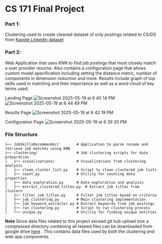 # CS 171 Final Project 


### Part 1:
Clustering used to create cleaned dataset of only postings related to CS/DS from [Kaggle LinkedIn dataset](https://www.kaggle.com/datasets/arshkon/linkedin-job-postings) 

### Part 2: 
Web Application that uses KNN to find job postings that most closely match a user provider resume.
Also contains a configuration page that allows custom model specification including setting the distance metric, number
of components in dimension reduction and more. 
Results include graph of top skills used in matching and their importance as well as a word cloud of key terms used. 

Landing Page
![Screenshot 2025-05-19 at 6 40 14 PM](https://github.com/user-attachments/assets/6286ae03-9bb0-4f97-bb12-993b7b41d0d3)
![Screenshot 2025-05-19 at 6 44 49 PM](https://github.com/user-attachments/assets/520f3afc-8416-41c2-8ce5-66bda95ed072)

Results Page
![Screenshot 2025-05-19 at 6 42 19 PM](https://github.com/user-attachments/assets/7e721407-5bac-432b-a2d7-00aa5dbbcbb6)

Configuration Page
![Screenshot 2025-05-19 at 6 39 20 PM](https://github.com/user-attachments/assets/fd4d126d-4ed4-4b62-aab7-2b8e50b59d64)

### File Structure 

```
├── JobSkillsRecommender/        # Application to parse resume and retrieve job matches using KNN
├── clustering/                  # Job clustering scripts for data preparation
│   ├── visualizations/          # Visualizations from clustering analysis
│   ├── clean_cluster_list.py    # Script to clean clustered job lists
│   ├── count.py                 # Utility for counting data properties
│   ├── data_exploration.py      # Data exploration and analysis
│   ├── extract_clustered_titles.py  # Extract job titles from clusters
│   ├── filter_job_titles.py     # Filter job titles based on criteria
│   ├── job_clustering.py        # Main clustering implementation
│   ├── job_keyword_extractor.py # Extract keywords from job postings
│   ├── run_clustering.py        # Script to run clustering process
│   └── unique.py                # Utility for finding unique entities
```

**Note** Since data files related to this project exceed git hub upload size a compressed directory containing
all related files can be downloaded from google drive [here](https://drive.google.com/file/d/14X-rVfdDuDZ8r_yXKuAaSsecuPHL9u5S/view?usp=share_link) . This contains data files used by both the clustering and web app components. 
